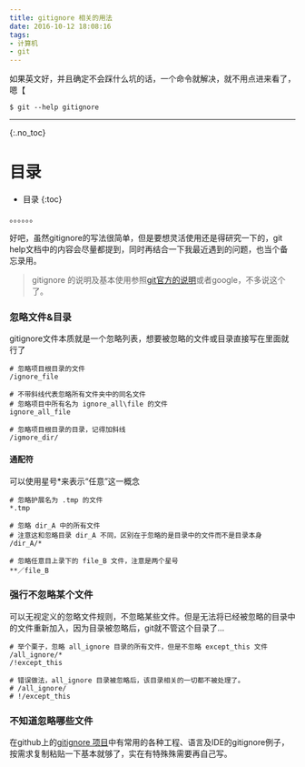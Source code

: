 ```yaml
---
title: gitignore 相关的用法
date: 2016-10-12 18:08:16
tags:
- 计算机
- git
---
```


如果英文好，并且确定不会踩什么坑的话，一个命令就解决，就不用点进来看了，嗯【

~~~
$ git --help gitignore
~~~

<!-- more -->

---

{:.no_toc}
# 目录

* 目录
{:toc}


。。。。。。

好吧，虽然gitignore的写法很简单，但是要想灵活使用还是得研究一下的，git help文档中的内容会尽量都提到，同时再结合一下我最近遇到的问题，也当个备忘录用。

> gitignore 的说明及基本使用参照[git官方的说明][gitignore document]或者google，不多说这个了。

### 忽略文件&目录

gitignore文件本质就是一个忽略列表，想要被忽略的文件或目录直接写在里面就行了

~~~
# 忽略项目根目录的文件
/ignore_file

# 不带斜线代表忽略所有文件夹中的同名文件
# 忽略项目中所有名为 ignore_all\file 的文件
ignore_all_file

# 忽略项目根目录的目录，记得加斜线
/igmore_dir/
~~~

#### 通配符

可以使用星号*来表示“任意”这一概念

~~~
# 忽略护展名为 .tmp 的文件
*.tmp

# 忽略 dir_A 中的所有文件
# 注意这和忽略目录 dir_A 不同，区别在于忽略的是目录中的文件而不是目录本身
/dir_A/*

# 忽略任意目上录下的 file_B 文件，注意是两个星号
**／file_B
~~~

### 强行不忽略某个文件

可以无视定义的忽略文件规则，不忽略某些文件。但是无法将已经被忽略的目录中的文件重新加入，因为目录被忽略后，git就不管这个目录了...

~~~
# 举个栗子，忽略 all_ignore 目录的所有文件，但是不忽略 except_this 文件
/all_ignore/*
/!except_this

# 错误做法，all_ignore 目录被忽略后，该目录相关的一切都不被处理了。
# /all_ignore/
# !/except_this
~~~

### 不知道忽略哪些文件

在github上的[gitignore 项目][github gitignore]中有常用的各种工程、语言及IDE的gitignore例子，按需求复制粘贴一下基本就够了，实在有特殊殊需要再自己写。

[gitignore document]:https://git-scm.com/docs/gitignore
[github gitignore]:https://github.com/github/gitignore